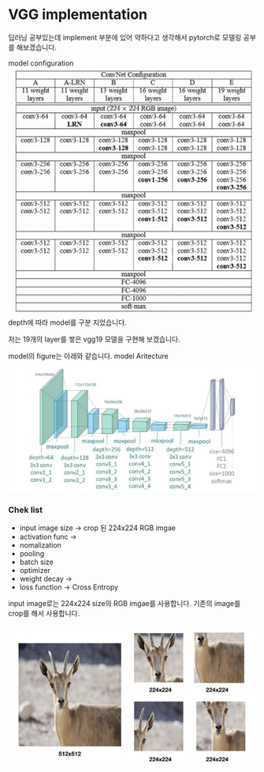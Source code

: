 # VGG implementation

딥러닝 공부있는데 implement 부분에 있어 약하다고 생각해서
pytorch로 모델링 공부를 해보겠습니다.


model configuration 
![VGG_config1](../../assets/images/VGG/vgg_configure.png)
depth에 따라 model를 구분 지었습니다.

저는 19개의 layer를 쌓은 vgg19 모델을 구현해 보겠습니다.




model의 figure는 아래와 같습니다.
model Aritecture  
![VGG_config2](../../assets/images/VGG/vgg_configure2.png)



### Chek list 
- input image size -> crop 된 224x224 RGB imgae
- activation func  ->
- nomalization
- pooling
- batch size
- optimizer
- weight decay     -> 
- loss function    -> Cross Entropy

input image로는 224x224 size의 RGB imgae를 사용합니다.
기존의 image를 crop를 해서 사용합니다.

![VGG_crop](../../assets/images/VGG/vgg_crop.png)

